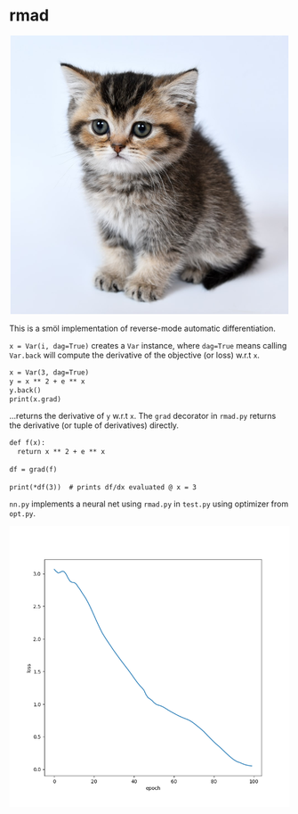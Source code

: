 # rmad

<p align="center"><img height=500px width=500px src="kitten.jpg"></img></p>

This is a smöl implementation of reverse-mode automatic differentiation.

`x = Var(i, dag=True)` creates a `Var` instance, where `dag=True` means calling `Var.back` will compute the derivative of the objective (or loss) w.r.t `x`.

```
x = Var(3, dag=True)
y = x ** 2 + e ** x
y.back()
print(x.grad)
```

...returns the derivative of `y` w.r.t `x`. The `grad` decorator in `rmad.py` returns the derivative (or tuple of derivatives) directly.

```
def f(x):
  return x ** 2 + e ** x
  
df = grad(f)

print(*df(3))  # prints df/dx evaluated @ x = 3
```

`nn.py` implements a neural net using `rmad.py` in `test.py` using optimizer from `opt.py`.

<p align="center"><img src="loss.png"></img></p>
